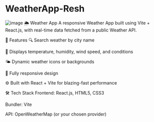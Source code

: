 # WeatherApp-Resh
![image](https://github.com/user-attachments/assets/7c503fbb-3979-4623-9e09-49fcd993f785)
🌦️ Weather App
A responsive Weather App built using Vite + React.js, with real-time data fetched from a public Weather API.

<!-- Optional: Replace with actual screenshot or remove -->

🚀 Features
🔍 Search weather by city name

📍 Displays temperature, humidity, wind speed, and conditions

🌤️ Dynamic weather icons or backgrounds

📱 Fully responsive design

⚙️ Built with React + Vite for blazing-fast performance

🛠️ Tech Stack
Frontend: React.js, HTML5, CSS3

Bundler: Vite

API: OpenWeatherMap (or your chosen provider)
